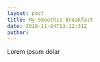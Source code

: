 ```yaml
---
layout: post
title: My Smoothie Breakfast
date: 2018-11-24T13:12:31Z
author: 
---
```

Lorem ipsum dolar
